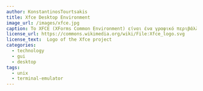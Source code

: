 ```yaml
---
author: KonstantinosTourtsakis
title: Xfce Desktop Environment
image_url: /images/xfce.jpg
caption: Το XFCE (XForms Common Environment) είναι ένα γραφικό περιβάλλον εργασίας για λειτουργικά συστήματα Unix ή βασισμένα στο Unix, όπως το Linux. Έχει δοθεί έμφαση στη χαμηλή χρήση πόρων και την ευκολία χρήσης. Ξεκίνησε να αναπτύσσεται το 1996 από τον Ολιβιέ Φουρντάν (Olivier Fourdan) και η πιο πρόσφατη σταθερή έκδοση είναι η 4.12, η οποία παρουσιάσθηκε στις 28 Φεβρουαρίου 2015. Αποτελείται από πακέτα εφαρμογών που συνδυαζόμενα δίνουν την πλήρη λειτουργικότητα του περιβάλλοντος εργασίας, αλλά μπορούν να επιλεγούν ξεχωριστά ανάλογα με τις προσωπικές ανάγκες του χρήστη. Το XFCE, λόγω της χαμηλής χρήσης πόρων και των μικρών απαιτήσεων, χρησιμοποιείται συχνά σε παλιούς υπολογιστές, με περιορισμένες δυνατότητες.
license_url: https://commons.wikimedia.org/wiki/File:Xfce_logo.svg
license_text:  Logo of the Xfce project
categories:
  - technology
  - gui
  - desktop
tags:
  - unix
  - terminal-emulator
---
```

